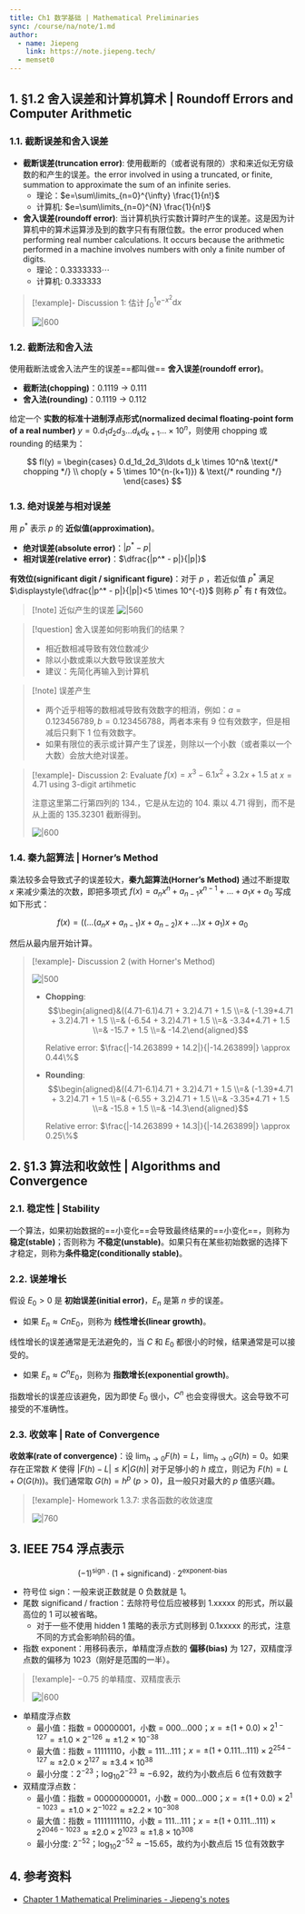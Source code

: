```yaml
---
title: Ch1 数学基础 | Mathematical Preliminaries
sync: /course/na/note/1.md
author:
  - name: Jiepeng
    link: https://note.jiepeng.tech/
  - memset0
---
```


## 1. §1.2 舍入误差和计算机算术 | Roundoff Errors and Computer Arithmetic

### 1.1. 截断误差和舍入误差

- **截断误差(truncation error)**: 使用截断的（或者说有限的）求和来近似无穷级数的和产生的误差。the error involved in using a truncated, or finite, summation to approximate the sum of an infinite series.
    - 理论：$e=\sum\limits_{n=0}^{\infty} \frac{1}{n!}$
    - 计算机: $e=\sum\limits_{n=0}^{N} \frac{1}{n!}$
- **舍入误差(roundoff error)**: 当计算机执行实数计算时产生的误差。这是因为计算机中的算术运算涉及到的数字只有有限位数。the error produced when performing real number calculations. It occurs because the arithmetic performed in a machine involves numbers with only a finite number of digits.
    - 理论：$0.3333333\cdots$
    - 计算机: $0.333333$

> [!example]- Discussion 1: 估计 $\displaystyle{\int_{0}^{1} e^{-x^{2}} \text{d} x}$
>
> ![|600](https://img.memset0.cn/2024/11/19/QLrJOtXg.png)

### 1.2. 截断法和舍入法

使用截断法或舍入法产生的误差==都叫做== **舍入误差(roundoff error)**。

- **截断法(chopping)**：0.1119 -> 0.111
- **舍入法(rounding)**：0.1119 -> 0.112

给定一个 **实数的标准十进制浮点形式(normalized decimal floating-point form of a real number)** $y = 0.d_1d_2d_3\ldots d_kd_{k+1}\ldots \times 10^n$，则使用 chopping 或 rounding 的结果为：

$$
fl(y) = \begin{cases} 0.d_1d_2d_3\ldots d_k \times 10^n& \text{/* chopping */} \\ chop(y + 5 \times 10^{n-(k+1)}) & \text{/* rounding */} \end{cases}
$$

### 1.3. 绝对误差与相对误差

用 $p^*$ 表示 $p$ 的 **近似值(approximation)**。

- **绝对误差(absolute error)**：$|p^* - p|$
- **相对误差(relative error)**：$\dfrac{|p^* - p|}{|p|}$

**有效位(significant digit / significant figure)**：对于 $p$ ，若近似值 $p^\ast$ 满足 $\displaystyle{\dfrac{|p^* - p|}{|p|}<5 \times 10^{-t}}$ 则称 $p^{\ast}$ 有 $t$ 有效位。

> [!note] 近似产生的误差
> ![|560](https://img.memset0.cn/2024/11/19/QBex1IMM.png)

> [!question] 舍入误差如何影响我们的结果？
>
> -   相近数相减导致有效位数减少
> -   除以小数或乘以大数导致误差放大
> -   建议：先简化再输入到计算机

> [!note] 误差产生
>
> -   两个近乎相等的数相减导致有效数字的相消，例如：$a=0.123456789, b=0.123456788$，两者本来有 9 位有效数字，但是相减后只剩下 1 位有效数字。
> -   如果有限位的表示或计算产生了误差，则除以一个小数（或者乘以一个大数）会放大绝对误差。

> [!example]- Discussion 2: Evaluate $f(x)=x^{3}-6.1x^{2}+3.2x+1.5$ at $x=4.71$ using 3-digit artihmetic
>
> 注意这里第二行第四列的 $134.$，它是从左边的 $104.$ 乘以 $4.71$ 得到，而不是从上面的 $135.32301$ 截断得到。
>
> ![|600](https://img.memset0.cn/2024/11/19/bqegfIDe.png)

### 1.4. 秦九韶算法 | Horner’s Method

乘法较多会导致式子的误差较大，**秦九韶算法(Horner’s Method)** 通过不断提取 $x$ 来减少乘法的次数，即把多项式 $f(x) = a_nx^n + a_{n-1}x^{n-1} + \ldots + a_1x + a_0$ 写成如下形式：

$$
f(x) = ((\ldots(a_nx + a_{n-1})x + a_{n-2})x + \ldots)x + a_1)x + a_0
$$

然后从最内层开始计算。

> [!example]- Discussion 2 (with Horner's Method)
>
> ![|500](https://img.memset0.cn/2024/11/19/yNN4gbHR.png)
>
> -   **Chopping**:  
>     $$\begin{aligned}&((4.71-6.1)4.71 + 3.2)4.71 + 1.5 \\=& (-1.39*4.71 + 3.2)4.71 + 1.5 \\=& (-6.54 + 3.2)4.71 + 1.5 \\=& -3.34*4.71 + 1.5 \\=& -15.7 + 1.5 \\=& -14.2\end{aligned}$$
>
>     Relative error: $\frac{|-14.263899 + 14.2|}{|-14.263899|} \approx 0.44\%$
>
> -   **Rounding**:  
>     $$\begin{aligned}&((4.71-6.1)4.71 + 3.2)4.71 + 1.5 \\=& (-1.39*4.71 + 3.2)4.71 + 1.5 \\=& (-6.55 + 3.2)4.71 + 1.5 \\=& -3.35*4.71 + 1.5 \\=& -15.8 + 1.5 \\=& -14.3\end{aligned}$$
>
>     Relative error: $\frac{|-14.263899 + 14.3|}{|-14.263899|} \approx 0.25\%$

## 2. §1.3 算法和收敛性 | Algorithms and Convergence

### 2.1. 稳定性 | Stability

一个算法，如果初始数据的==小变化==会导致最终结果的==小变化==，则称为 **稳定(stable)**；否则称为 **不稳定(unstable)**。如果只有在某些初始数据的选择下才稳定，则称为**条件稳定(conditionally stable)**。

### 2.2. 误差增长

假设 $E_0 > 0$ 是 **初始误差(initial error)**，$E_n$ 是第 $n$ 步的误差。

- 如果 $E_n \approx CnE_0$，则称为 **线性增长(linear growth)**。

线性增长的误差通常是无法避免的，当 $C$ 和 $E_0$ 都很小的时候，结果通常是可以接受的。

- 如果 $E_n \approx C^nE_0$，则称为 **指数增长(exponential growth)**。

指数增长的误差应该避免，因为即使 $E_0$ 很小，$C^n$ 也会变得很大。这会导致不可接受的不准确性。

### 2.3. 收敛率 | Rate of Convergence

**收敛率(rate of convergence)**：设 $\displaystyle{\lim_{h\to 0} F(h) = L}$，$\displaystyle{\lim_{h\to 0} G(h) = 0}$。如果存在正常数 $K$ 使得 $\displaystyle{|F(h)-L| \leq K|G(h)|}$ 对于足够小的 $h$ 成立，则记为 $F(h)=L+O(G(h))$。我们通常取 $G(h)=h^p\ (p>0)$，且一般只对最大的 $p$ 值感兴趣。

> [!example]- Homework 1.3.7: 求各函数的收敛速度
>
> ![|760](https://img.memset0.cn/2024/11/19/zz0zOSkv.png)

## 3. IEEE 754 浮点表示

$$
(-1)^\text{sign} \cdot (1+\text{significand}) \cdot 2^{\text{exponent-bias}}
$$

- 符号位 sign：一般来说正数就是 0 负数就是 1。
- 尾数 significand / fraction：去除符号位后应被移到 $1.\text{xxxxx}$ 的形式，所以最高位的 1 可以被省略。
    - 对于一些不使用 hidden 1 策略的表示方式则移到 $0.1\text{xxxxx}$ 的形式，注意不同的方式会影响阶码的值。
- 指数 exponent：用移码表示，单精度浮点数的 **偏移(bias)** 为 $127$，双精度浮点数的偏移为 $1023$（刚好是范围的一半）。

> [!example]- $-0.75$ 的单精度、双精度表示
>
> ![|600](https://img.memset0.cn/2024/11/18/Lpm9HU9X.png)

- 单精度浮点数
    - 最小值：指数 = 00000001，小数 = 000...000；$x = \pm  (1+0.0) \times 2^{1-127} = \pm 1.0 \times 2^{-126} \approx \pm 1.2 \times 10^{-38}$
    - 最大值：指数 = 11111110，小数 = 111...111；$x = \pm (1+0.111\ldots 111) \times 2^{254-127} \approx \pm 2.0 \times 2^{127} \approx \pm 3.4 \times 10^{38}$
    - 最小分度：$2^{-23}$；$\log_{10}{2^{-23}}\approx -6.92$，故约为小数点后 6 位有效数字
- 双精度浮点数：
    - 最小值：指数 = 00000000001，小数 = 000...000；$x = \pm (1+0.0) \times 2^{1-1023} = \pm 1.0 \times 2^{-1022} \approx \pm 2.2 \times 10^{-308}$
    - 最大值：指数 = 11111111110，小数 = 111...111；$x = \pm (1+0.111\ldots 111) \times 2^{2046-1023} \approx \pm 2.0 \times 2^{1023} \approx \pm 1.8 \times 10^{308}$
    - 最小分度: $2^{-52}$；$\log_{10}{2^{-52}}\approx -15.65$，故约为小数点后 15 位有效数字

## 4. 参考资料

- [Chapter 1 Mathematical Preliminaries - Jiepeng's notes](https://note.jiepeng.tech/CS/NA/Chapter_01/)
